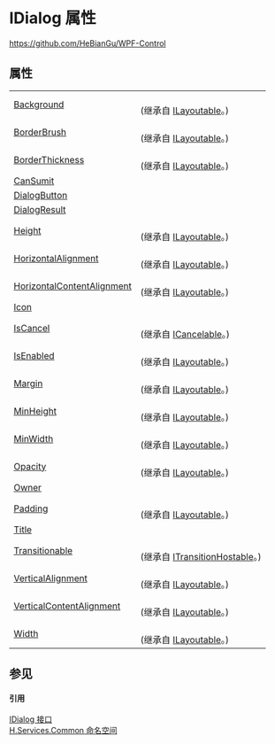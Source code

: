 # IDialog 属性
https://github.com/HeBianGu/WPF-Control



## 属性
<table>
<tr>
<td><a href="0a2bfc04-a0d1-11c4-928b-a0653a61fa77">Background</a></td>
<td><br />(继承自 <a href="44511371-ac58-7abc-7312-9c2021f5d81e">ILayoutable</a>。)</td></tr>
<tr>
<td><a href="69aec2c3-6f51-1ac6-7cbf-dc302af6552b">BorderBrush</a></td>
<td><br />(继承自 <a href="44511371-ac58-7abc-7312-9c2021f5d81e">ILayoutable</a>。)</td></tr>
<tr>
<td><a href="58ff4b8e-8c37-aac9-c7bd-cf39da2ea0a5">BorderThickness</a></td>
<td><br />(继承自 <a href="44511371-ac58-7abc-7312-9c2021f5d81e">ILayoutable</a>。)</td></tr>
<tr>
<td><a href="a84a8656-6276-5304-d6fe-12ee09972c85">CanSumit</a></td>
<td> </td></tr>
<tr>
<td><a href="57bd59e7-55b6-a75d-689d-a8b03c2e8bb5">DialogButton</a></td>
<td> </td></tr>
<tr>
<td><a href="82f3fe07-32aa-0e0f-0137-6a86e8b9859b">DialogResult</a></td>
<td> </td></tr>
<tr>
<td><a href="a73294af-a337-2295-6e9d-ef9f69613540">Height</a></td>
<td><br />(继承自 <a href="44511371-ac58-7abc-7312-9c2021f5d81e">ILayoutable</a>。)</td></tr>
<tr>
<td><a href="b428a892-a3d7-0a50-a952-4afa5653ec62">HorizontalAlignment</a></td>
<td><br />(继承自 <a href="44511371-ac58-7abc-7312-9c2021f5d81e">ILayoutable</a>。)</td></tr>
<tr>
<td><a href="8dff1b5c-8ed4-0d5b-116c-33f30b3d39d4">HorizontalContentAlignment</a></td>
<td><br />(继承自 <a href="44511371-ac58-7abc-7312-9c2021f5d81e">ILayoutable</a>。)</td></tr>
<tr>
<td><a href="b4458013-4777-7305-7622-42e97e91009c">Icon</a></td>
<td> </td></tr>
<tr>
<td><a href="ff4261e9-bfd0-408d-a669-129f535e56c0">IsCancel</a></td>
<td><br />(继承自 <a href="54963807-19ed-1cbd-6b2b-c63fce8f1e37">ICancelable</a>。)</td></tr>
<tr>
<td><a href="c735a80a-af35-b805-1a54-32f4f222516d">IsEnabled</a></td>
<td><br />(继承自 <a href="44511371-ac58-7abc-7312-9c2021f5d81e">ILayoutable</a>。)</td></tr>
<tr>
<td><a href="7e930706-b641-7e9e-f7bc-b0c64dc9a3bf">Margin</a></td>
<td><br />(继承自 <a href="44511371-ac58-7abc-7312-9c2021f5d81e">ILayoutable</a>。)</td></tr>
<tr>
<td><a href="27ac9654-9f4d-e1c8-254d-44fd7b3a3827">MinHeight</a></td>
<td><br />(继承自 <a href="44511371-ac58-7abc-7312-9c2021f5d81e">ILayoutable</a>。)</td></tr>
<tr>
<td><a href="b3073652-918b-9eca-183d-9cbe0a95a194">MinWidth</a></td>
<td><br />(继承自 <a href="44511371-ac58-7abc-7312-9c2021f5d81e">ILayoutable</a>。)</td></tr>
<tr>
<td><a href="3b7283e6-a8dc-92d9-c573-d73c5a7e9503">Opacity</a></td>
<td><br />(继承自 <a href="44511371-ac58-7abc-7312-9c2021f5d81e">ILayoutable</a>。)</td></tr>
<tr>
<td><a href="a78f3e17-c26a-d5ac-ab97-48cce7e0a162">Owner</a></td>
<td> </td></tr>
<tr>
<td><a href="64bef42e-806b-829a-d446-b86afb70f8b1">Padding</a></td>
<td><br />(继承自 <a href="44511371-ac58-7abc-7312-9c2021f5d81e">ILayoutable</a>。)</td></tr>
<tr>
<td><a href="2d7f446d-8b3e-1e71-8414-f51a744f92c9">Title</a></td>
<td> </td></tr>
<tr>
<td><a href="25d6bc45-2f7f-0f93-bdde-2b4b237d9731">Transitionable</a></td>
<td><br />(继承自 <a href="4f53b3a7-3f37-cbe8-1650-f500c22fbac3">ITransitionHostable</a>。)</td></tr>
<tr>
<td><a href="99eb8f2e-0da7-db15-037e-b245358712dc">VerticalAlignment</a></td>
<td><br />(继承自 <a href="44511371-ac58-7abc-7312-9c2021f5d81e">ILayoutable</a>。)</td></tr>
<tr>
<td><a href="b20a258a-1437-e3ba-6637-761cc92f1019">VerticalContentAlignment</a></td>
<td><br />(继承自 <a href="44511371-ac58-7abc-7312-9c2021f5d81e">ILayoutable</a>。)</td></tr>
<tr>
<td><a href="a0d9054c-a1ca-134a-8a93-ed03c09ebf69">Width</a></td>
<td><br />(继承自 <a href="44511371-ac58-7abc-7312-9c2021f5d81e">ILayoutable</a>。)</td></tr>
</table>

## 参见


#### 引用
<a href="8db33b9b-5d2c-90a7-3b35-b938185d458f">IDialog 接口</a>  
<a href="b9cdd84f-6623-a51a-f53b-465103ced202">H.Services.Common 命名空间</a>  
